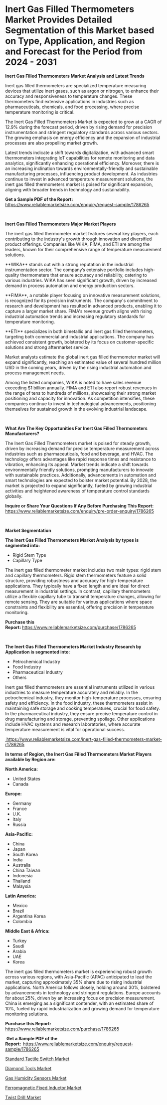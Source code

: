 <p><h1>Inert Gas Filled Thermometers Market Provides Detailed Segmentation of this Market based on Type, Application, and Region and Forecast for the Period from 2024 - 2031</h1></p><p><strong>Inert Gas Filled Thermometers Market Analysis and Latest Trends</strong></p>
<p><p>Inert gas filled thermometers are specialized temperature measuring devices that utilize inert gases, such as argon or nitrogen, to enhance their accuracy and responsiveness to temperature changes. These thermometers find extensive applications in industries such as pharmaceuticals, chemicals, and food processing, where precise temperature monitoring is critical. </p><p>The Inert Gas Filled Thermometers Market is expected to grow at a CAGR of 12.9% during the forecast period, driven by rising demand for precision instrumentation and stringent regulatory standards across various sectors. The growing emphasis on energy efficiency and the expansion of industrial processes are also propelling market growth. </p><p>Latest trends indicate a shift towards digitalization, with advanced smart thermometers integrating IoT capabilities for remote monitoring and data analytics, significantly enhancing operational efficiency. Moreover, there is an increasing inclination towards environmentally-friendly and sustainable manufacturing processes, influencing product development. As industries continue to invest in advanced temperature measurement solutions, the inert gas filled thermometers market is poised for significant expansion, aligning with broader trends in technology and sustainability.</p></p>
<p><strong>Get a Sample PDF of the Report:&nbsp;</strong> <a href="https://www.reliablemarketsize.com/enquiry/request-sample/1786265?utm_campaign=1506&utm_medium=2&utm_source=Github&utm_content=ia&utm_term=13102024&utm_id=inert-gas-filled-thermometers">https://www.reliablemarketsize.com/enquiry/request-sample/1786265</a></p>
<p>&nbsp;</p>
<p><strong>Inert Gas Filled Thermometers Major Market Players</strong></p>
<p><p>The inert gas filled thermometer market features several key players, each contributing to the industry's growth through innovation and diversified product offerings. Companies like WIKA, FIMA, and ETI are among the leaders, known for their comprehensive range of temperature measurement solutions.</p><p>**WIKA** stands out with a strong reputation in the industrial instrumentation sector. The company’s extensive portfolio includes high-quality thermometers that ensure accuracy and reliability, catering to various industries. WIKA has seen significant growth, driven by increased demand in process automation and energy production sectors.</p><p>**FIMA**, a notable player focusing on innovative measurement solutions, is recognized for its precision instruments. The company's commitment to research and development has resulted in advanced products, enabling it to capture a larger market share. FIMA's revenue growth aligns with rising industrial automation trends and increasing regulatory standards for temperature monitoring.</p><p>**ETI** specializes in both bimetallic and inert gas filled thermometers, targeting both commercial and industrial applications. The company has achieved consistent growth, bolstered by its focus on customer-specific solutions and strong aftermarket service.</p><p>Market analysts estimate the global inert gas filled thermometer market will expand significantly, reaching an estimated value of several hundred million USD in the coming years, driven by the rising industrial automation and process management needs.</p><p>Among the listed companies, WIKA is noted to have sales revenue exceeding $1 billion annually. FIMA and ETI also report robust revenues in the range of tens to hundreds of millions, showcasing their strong market positioning and capacity for innovation. As competition intensifies, these companies continue to invest in technological advancements, positioning themselves for sustained growth in the evolving industrial landscape.</p></p>
<p>&nbsp;</p>
<p><strong>What Are The Key Opportunities For Inert Gas Filled Thermometers Manufacturers?</strong></p>
<p><p>The Inert Gas Filled Thermometers market is poised for steady growth, driven by increasing demand for precise temperature measurement across industries such as pharmaceuticals, food and beverage, and HVAC. The technology offers advantages like rapid response times and resistance to vibration, enhancing its appeal. Market trends indicate a shift towards environmentally friendly solutions, prompting manufacturers to innovate with sustainable practices. Additionally, advancements in automation and smart technologies are expected to bolster market potential. By 2028, the market is projected to expand significantly, fueled by growing industrial activities and heightened awareness of temperature control standards globally.</p></p>
<p><strong>Inquire or Share Your Questions If Any Before Purchasing This Report:</strong> <a href="https://www.reliablemarketsize.com/enquiry/pre-order-enquiry/1786265?utm_campaign=1506&utm_medium=2&utm_source=Github&utm_content=ia&utm_term=13102024&utm_id=inert-gas-filled-thermometers">https://www.reliablemarketsize.com/enquiry/pre-order-enquiry/1786265</a></p>
<p>&nbsp;</p>
<p><strong>Market Segmentation</strong></p>
<p><strong>The Inert Gas Filled Thermometers Market Analysis by types is segmented into:</strong></p>
<p><ul><li>Rigid Stem Type</li><li>Capillary Type</li></ul></p>
<p><p>The inert gas filled thermometer market includes two main types: rigid stem and capillary thermometers. Rigid stem thermometers feature a solid structure, providing robustness and accuracy for high-temperature applications. They typically have a fixed length and are ideal for direct measurement in industrial settings. In contrast, capillary thermometers utilize a flexible capillary tube to transmit temperature changes, allowing for remote sensing. They are suitable for various applications where space constraints and flexibility are essential, offering precision in temperature monitoring.</p></p>
<p><strong>Purchase this Report:&nbsp;</strong><a href="https://www.reliablemarketsize.com/purchase/1786265?utm_campaign=1506&utm_medium=2&utm_source=Github&utm_content=ia&utm_term=13102024&utm_id=inert-gas-filled-thermometers">https://www.reliablemarketsize.com/purchase/1786265</a></p>
<p>&nbsp;</p>
<p><strong>The Inert Gas Filled Thermometers Market Industry Research by Application is segmented into:</strong></p>
<p><ul><li>Petrochemical Industry</li><li>Food Industry</li><li>Pharmaceutical Industry</li><li>Others</li></ul></p>
<p><p>Inert gas filled thermometers are essential instruments utilized in various industries to measure temperature accurately and reliably. In the petrochemical industry, they monitor high-temperature processes, ensuring safety and efficiency. In the food industry, these thermometers assist in maintaining safe storage and cooking temperatures, crucial for food safety. In the pharmaceutical industry, they ensure precise temperature control in drug manufacturing and storage, preventing spoilage. Other applications include HVAC systems and research laboratories, where accurate temperature measurement is vital for operational success.</p></p>
<p><a href="https://www.reliablemarketsize.com/inert-gas-filled-thermometers-market-r1786265?utm_campaign=1506&utm_medium=2&utm_source=Github&utm_content=ia&utm_term=13102024&utm_id=inert-gas-filled-thermometers">&nbsp;https://www.reliablemarketsize.com/inert-gas-filled-thermometers-market-r1786265</a></p>
<p><strong>In terms of Region, the Inert Gas Filled Thermometers Market Players available by Region are:</strong></p>
<p>
    <p> <strong> North America: </strong>
        <ul>
            <li>United States</li>
            <li>Canada</li>
        </ul>
        </p> 
    <p> <strong> Europe: </strong>
        <ul>
            <li>Germany</li>
            <li>France</li>
            <li>U.K.</li>
            <li>Italy</li>
            <li>Russia</li>
        </ul>
        </p> 
    <p> <strong> Asia-Pacific: </strong>
        <ul>
            <li>China</li>
            <li>Japan</li>
            <li>South Korea</li>
            <li>India</li>
            <li>Australia</li>
            <li>China Taiwan</li>
            <li>Indonesia</li>
            <li>Thailand</li>
            <li>Malaysia</li>
        </ul>
        </p> 
    <p> <strong> Latin America: </strong>
        <ul>
            <li>Mexico</li>
            <li>Brazil</li>
            <li>Argentina Korea</li>
            <li>Colombia</li>
        </ul>
        </p> 
    <p> <strong> Middle East & Africa: </strong>
        <ul>
            <li>Turkey</li>
            <li>Saudi</li>
            <li>Arabia</li>
            <li>UAE</li>
            <li>Korea</li>
        </ul>
    </p>
    </p>
<p><p>The inert gas filled thermometers market is experiencing robust growth across various regions, with Asia-Pacific (APAC) anticipated to lead the market, capturing approximately 35% share due to rising industrial applications. North America follows closely, holding around 30%, bolstered by advancements in technology and stringent regulations. Europe accounts for about 25%, driven by an increasing focus on precision measurement. China is emerging as a significant contender, with an estimated share of 10%, fueled by rapid industrialization and growing demand for temperature monitoring solutions.</p></p>
<p><strong>Purchase this Report: </strong><a href="https://www.reliablemarketsize.com/purchase/1786265?utm_campaign=1506&utm_medium=2&utm_source=Github&utm_content=ia&utm_term=13102024&utm_id=inert-gas-filled-thermometers">https://www.reliablemarketsize.com/purchase/1786265</a></p>
<p>&nbsp;<strong>Get a Sample PDF of the Report:&nbsp;&nbsp;</strong><a href="https://www.reliablemarketsize.com/enquiry/request-sample/1786265?utm_campaign=1506&utm_medium=2&utm_source=Github&utm_content=ia&utm_term=13102024&utm_id=inert-gas-filled-thermometers">https://www.reliablemarketsize.com/enquiry/request-sample/1786265</a></p>
<p><strong></strong></p>
<p><p><a href="https://www.linkedin.com/pulse/global-standard-tactile-switch-market-share-growth-opportunities-jdiof?utm_campaign=1506&utm_medium=2&utm_source=Github&utm_content=ia&utm_term=13102024&utm_id=inert-gas-filled-thermometers">Standard Tactile Switch Market</a></p><p><a href="https://issuu.com/reportprime-2/docs/diamond-tools-market-size-2030.pptx_a7e9ffc467f528?utm_campaign=1506&utm_medium=2&utm_source=Github&utm_content=ia&utm_term=13102024&utm_id=inert-gas-filled-thermometers">Diamond Tools Market</a></p><p><a href="https://www.linkedin.com/pulse/gas-humidity-sensors-market-research-report-2024-2031-proposis-9eknf?utm_campaign=1506&utm_medium=2&utm_source=Github&utm_content=ia&utm_term=13102024&utm_id=inert-gas-filled-thermometers">Gas Humidity Sensors Market</a></p><p><a href="https://www.linkedin.com/pulse/global-ferromagnetic-fixed-inductor-market-share-growth-opportunities-ppxef?utm_campaign=1506&utm_medium=2&utm_source=Github&utm_content=ia&utm_term=13102024&utm_id=inert-gas-filled-thermometers">Ferromagnetic Fixed Inductor Market</a></p><p><a href="https://issuu.com/reportprime-2/docs/twist-drill-market-size-2030.pptx_47dedb379d37bb?utm_campaign=1506&utm_medium=2&utm_source=Github&utm_content=ia&utm_term=13102024&utm_id=inert-gas-filled-thermometers">Twist Drill Market</a></p></p>